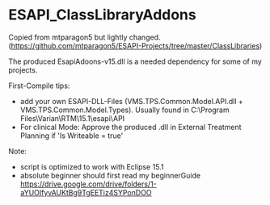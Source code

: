 # ESAPI_ClassLibraryAddons

Copied from mtparagon5 but lightly changed. (https://github.com/mtparagon5/ESAPI-Projects/tree/master/ClassLibraries) 

The produced EsapiAdoons-v15.dll is a needed dependency for some of my projects.

First-Compile tips:
- add your own ESAPI-DLL-Files (VMS.TPS.Common.Model.API.dll + VMS.TPS.Common.Model.Types). Usually found in C:\Program Files\Varian\RTM\15.1\esapi\API
- For clinical Mode: Approve the produced .dll in External Treatment Planning if 'Is Writeable = true'

Note:
- script is optimized to work with Eclipse 15.1
- absolute beginner should first read my beginnerGuide
https://drive.google.com/drive/folders/1-aYUOIfyvAUKtBg9TgEETiz4SYPonDOO
